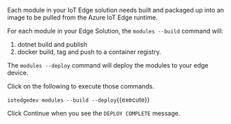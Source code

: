 Each module in your IoT Edge solution needs built and packaged up into an image to be pulled from the Azure IoT Edge runtime.

For each module in your Edge Solution, the `modules --build` command will:
1. dotnet build and publish
1. docker build, tag and push to a container registry. 

The `modules --deploy` command will deploy the modules to your edge device.

Click on the following to execute those commands.

`iotedgedev modules --build --deploy`{{execute}}

Click Continue when you see the `DEPLOY COMPLETE` message.

